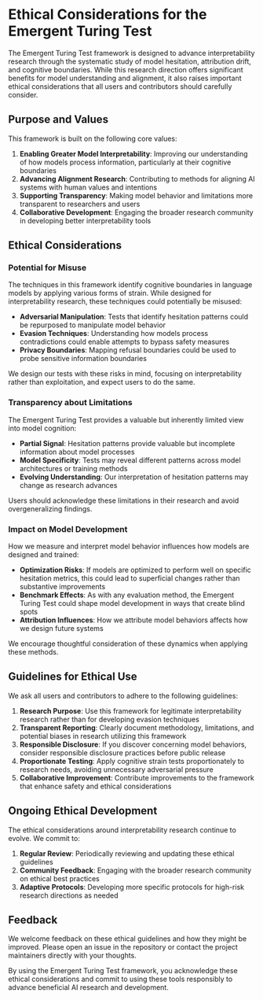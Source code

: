 # Ethical Considerations for the Emergent Turing Test

The Emergent Turing Test framework is designed to advance interpretability research through the systematic study of model hesitation, attribution drift, and cognitive boundaries. While this research direction offers significant benefits for model understanding and alignment, it also raises important ethical considerations that all users and contributors should carefully consider.

## Purpose and Values

This framework is built on the following core values:

1. **Enabling Greater Model Interpretability**: Improving our understanding of how models process information, particularly at their cognitive boundaries
2. **Advancing Alignment Research**: Contributing to methods for aligning AI systems with human values and intentions
3. **Supporting Transparency**: Making model behavior and limitations more transparent to researchers and users
4. **Collaborative Development**: Engaging the broader research community in developing better interpretability tools

## Ethical Considerations

### Potential for Misuse

The techniques in this framework identify cognitive boundaries in language models by applying various forms of strain. While designed for interpretability research, these techniques could potentially be misused:

- **Adversarial Manipulation**: Tests that identify hesitation patterns could be repurposed to manipulate model behavior
- **Evasion Techniques**: Understanding how models process contradictions could enable attempts to bypass safety measures
- **Privacy Boundaries**: Mapping refusal boundaries could be used to probe sensitive information boundaries

We design our tests with these risks in mind, focusing on interpretability rather than exploitation, and expect users to do the same.

### Transparency about Limitations

The Emergent Turing Test provides a valuable but inherently limited view into model cognition:

- **Partial Signal**: Hesitation patterns provide valuable but incomplete information about model processes
- **Model Specificity**: Tests may reveal different patterns across model architectures or training methods
- **Evolving Understanding**: Our interpretation of hesitation patterns may change as research advances

Users should acknowledge these limitations in their research and avoid overgeneralizing findings.

### Impact on Model Development

How we measure and interpret model behavior influences how models are designed and trained:

- **Optimization Risks**: If models are optimized to perform well on specific hesitation metrics, this could lead to superficial changes rather than substantive improvements
- **Benchmark Effects**: As with any evaluation method, the Emergent Turing Test could shape model development in ways that create blind spots
- **Attribution Influences**: How we attribute model behaviors affects how we design future systems

We encourage thoughtful consideration of these dynamics when applying these methods.

## Guidelines for Ethical Use

We ask all users and contributors to adhere to the following guidelines:

1. **Research Purpose**: Use this framework for legitimate interpretability research rather than for developing evasion techniques
2. **Transparent Reporting**: Clearly document methodology, limitations, and potential biases in research utilizing this framework
3. **Responsible Disclosure**: If you discover concerning model behaviors, consider responsible disclosure practices before public release
4. **Proportionate Testing**: Apply cognitive strain tests proportionately to research needs, avoiding unnecessary adversarial pressure
5. **Collaborative Improvement**: Contribute improvements to the framework that enhance safety and ethical considerations

## Ongoing Ethical Development

The ethical considerations around interpretability research continue to evolve. We commit to:

1. **Regular Review**: Periodically reviewing and updating these ethical guidelines
2. **Community Feedback**: Engaging with the broader research community on ethical best practices
3. **Adaptive Protocols**: Developing more specific protocols for high-risk research directions as needed

## Feedback

We welcome feedback on these ethical guidelines and how they might be improved. Please open an issue in the repository or contact the project maintainers directly with your thoughts.

By using the Emergent Turing Test framework, you acknowledge these ethical considerations and commit to using these tools responsibly to advance beneficial AI research and development.
